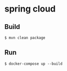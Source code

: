 spring cloud
============

Build
-----

    $ mvn clean package
    
Run
---

    $ docker-compose up --build

